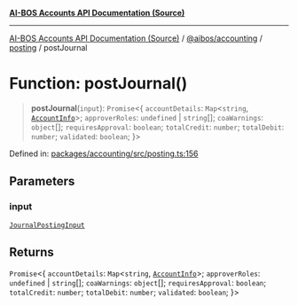 [**AI-BOS Accounts API Documentation (Source)**](../../../../README.md)

***

[AI-BOS Accounts API Documentation (Source)](../../../../README.md) / [@aibos/accounting](../../README.md) / [posting](../README.md) / postJournal

# Function: postJournal()

> **postJournal**(`input`): `Promise`\<\{ `accountDetails`: `Map`\<`string`, [`AccountInfo`](../../../db/interfaces/AccountInfo.md)\>; `approverRoles`: `undefined` \| `string`[]; `coaWarnings`: `object`[]; `requiresApproval`: `boolean`; `totalCredit`: `number`; `totalDebit`: `number`; `validated`: `boolean`; \}\>

Defined in: [packages/accounting/src/posting.ts:156](https://github.com/pohlai88/accounts/blob/48103fb36d28b2b9bfb33472b6de2f719773cde9/packages/accounting/src/posting.ts#L156)

## Parameters

### input

[`JournalPostingInput`](../interfaces/JournalPostingInput.md)

## Returns

`Promise`\<\{ `accountDetails`: `Map`\<`string`, [`AccountInfo`](../../../db/interfaces/AccountInfo.md)\>; `approverRoles`: `undefined` \| `string`[]; `coaWarnings`: `object`[]; `requiresApproval`: `boolean`; `totalCredit`: `number`; `totalDebit`: `number`; `validated`: `boolean`; \}\>
